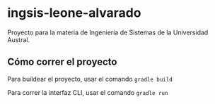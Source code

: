 # ingsis-leone-alvarado

Proyecto para la materia de Ingeniería de Sistemas de la Universidad Austral.


## Cómo correr el proyecto

Para buildear el proyecto, usar el comando
`gradle build`

Para correr la interfaz CLI, usar el comando
`gradle run`
